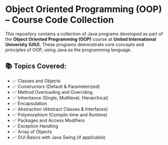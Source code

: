 # Object Oriented Programming (OOP) – Course Code Collection

This repository contains a collection of Java programs developed as part of the **Object Oriented Programming (OOP)** course at **United International University (UIU)**. These programs demonstrate core concepts and principles of OOP, using Java as the programming language.

## 📚 Topics Covered:

- ✅ Classes and Objects  
- ✅ Constructors (Default & Parameterized)  
- ✅ Method Overloading and Overriding  
- ✅ Inheritance (Single, Multilevel, Hierarchical)  
- ✅ Encapsulation  
- ✅ Abstraction (Abstract Classes & Interfaces)  
- ✅ Polymorphism (Compile-time and Runtime)  
- ✅ Packages and Access Modifiers  
- ✅ Exception Handling  
- ✅ Array of Objects  
- ✅ GUI Basics with Java Swing (if applicable)
